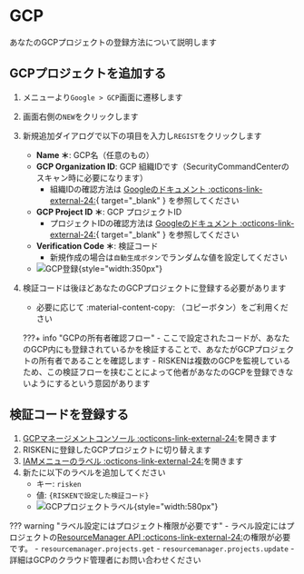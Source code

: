 # GCP

あなたのGCPプロジェクトの登録方法について説明します

## GCPプロジェクトを追加する

1. メニューより`Google > GCP`画面に遷移します
2. 画面右側の`NEW`をクリックします
3. 新規追加ダイアログで以下の項目を入力し`REGIST`をクリックします
    - **Name ＊**: GCP名（任意のもの）
    - **GCP Organization ID**: GCP 組織IDです（SecurityCommandCenterのスキャン時に必要になります）
        - 組織IDの確認方法は [Googleのドキュメント :octicons-link-external-24:](https://cloud.google.com/resource-manager/docs/creating-managing-organization){ target="_blank" } を参照してください
    - **GCP Project ID ＊**: GCP プロジェクトID
        - プロジェクトIDの確認方法は [Googleのドキュメント :octicons-link-external-24:](https://cloud.google.com/resource-manager/docs/creating-managing-projects?hl=ja#identifying_projects){ target="_blank" } を参照してください
    - **Verification Code ＊**: 検証コード
        - 新規作成の場合は`自動生成ボタン`でランダムな値を設定してください
    - ![GCP登録](/img/google/gcp_regist.png){style="width:350px"}

4. 検証コードは後ほどあなたのGCPプロジェクトに登録する必要があります
    - 必要に応じて :material-content-copy: （コピーボタン）をご利用ください

    ???+ info "GCPの所有者確認フロー"
        - ここで設定されたコードが、あなたのGCP内にも登録されているかを検証することで、あなたがGCPプロジェクトの所有者であることを確認します
        - RISKENは複数のGCPを監視しているため、この検証フローを挟むことによって他者があなたのGCPを登録できないようにするという意図があります


## 検証コードを登録する

1. [GCPマネージメントコンソール :octicons-link-external-24:](https://console.cloud.google.com/)を開きます
2. RISKENに登録したGCPプロジェクトに切り替えます
3. [IAMメニューのラベル :octicons-link-external-24:](https://console.cloud.google.com/iam-admin/labels)を開きます
4. 新たに以下のラベルを追加してください
    - キー: `risken`
    - 値: `{RISKENで設定した検証コード}`
    - ![GCPプロジェクトラベル](/img/google/gcp_project_label.png){style="width:580px"}

??? warning "ラベル設定にはプロジェクト権限が必要です"
    - ラベル設定にはプロジェクトの[ResourceManager API :octicons-link-external-24:](https://cloud.google.com/resource-manager/docs/creating-managing-labels)の権限が必要です。
        - `resourcemanager.projects.get`
        - `resourcemanager.projects.update`
    - 詳細はGCPのクラウド管理者にお問い合わせください

